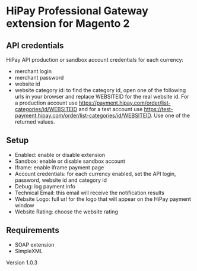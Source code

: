 # HiPay Professional Gateway extension for Magento 2

## API credentials

HiPay API production or sandbox account credentials for each currency:
   - merchant login
   - merchant password
   - website id
   - website category id: to find the category id, open one of the following urls in your browser and replace WEBSITEID for the real website id. For a production account use https://payment.hipay.com/order/list-categories/id/WEBSITEID and for a test account use https://test-payment.hipay.com/order/list-categories/id/WEBSITEID. Use one of the returned values.

## Setup
    
  - Enabled: enable or disable extension
  - Sandbox: enable or disable sandbox account
  - Iframe: enable iframe payment page
  - Account credentials: for each currency enabled, set the API login, password, website id and category id
  - Debug: log payment info
  - Technical Email: this email will receive the notification results
  - Website Logo: full url for the logo that will appear on the HiPay payment window
  - Website Rating: choose the website rating
  
## Requirements
  - SOAP extension
  - SimpleXML

Version 1.0.3
